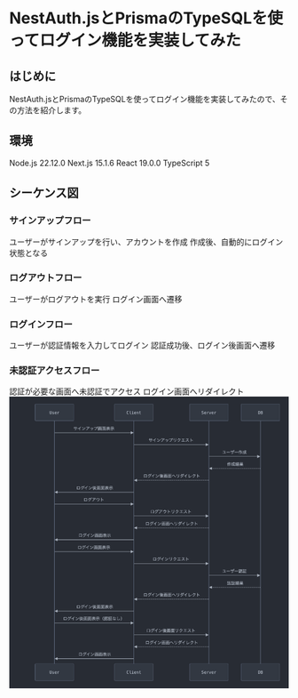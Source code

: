 # NestAuth.jsとPrismaのTypeSQLを使ってログイン機能を実装してみた

## はじめに

NestAuth.jsとPrismaのTypeSQLを使ってログイン機能を実装してみたので、その方法を紹介します。

## 環境

Node.js 22.12.0
Next.js 15.1.6
React 19.0.0
TypeScript 5

## シーケンス図
### サインアップフロー
ユーザーがサインアップを行い、アカウントを作成
作成後、自動的にログイン状態となる


### ログアウトフロー
ユーザーがログアウトを実行
ログイン画面へ遷移


### ログインフロー
ユーザーが認証情報を入力してログイン
認証成功後、ログイン後画面へ遷移


### 未認証アクセスフロー
認証が必要な画面へ未認証でアクセス
ログイン画面へリダイレクト
![シーケンス図](./sequence.png)